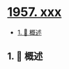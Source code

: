# [1957. xxx](https://github.com/Tdahuyou/TNotes.leetcode/tree/main/notes/1957.%20xxx)

<!-- region:toc -->

- [1. 📝 概述](#1--概述)

<!-- endregion:toc -->

## 1. 📝 概述
